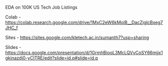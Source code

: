 EDA on 100K US Tech Job Listings

Colab - https://colab.research.google.com/drive/1MxC2eW6kMoiB__DacZjglcBxeg7JHC_f

Sites - https://sites.google.com/kletech.ac.in/sumanth7?usp=sharing 

Slides - https://docs.google.com/presentation/d/1GrmhBiooL3McLQVvCoSY66mjjx1gkinazdj0-yCITRE/edit?slide=id.p#slide=id.p
